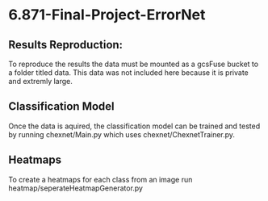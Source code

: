 # 6.871-Final-Project-ErrorNet
## Results Reproduction:
To reproduce the results the data must be mounted as a gcsFuse bucket to a folder titled data. This data was not included here because it is private and extremly large.

## Classification Model
Once the data is aquired, the classification model can be trained and tested by running chexnet/Main.py which uses chexnet/ChexnetTrainer.py.

## Heatmaps
To create a heatmaps for each class from an image run heatmap/seperateHeatmapGenerator.py